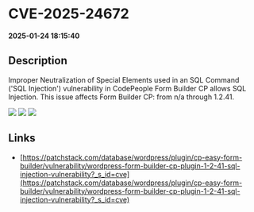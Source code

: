 # CVE-2025-24672

**2025-01-24 18:15:40**

## Description
Improper Neutralization of Special Elements used in an SQL Command ('SQL Injection') vulnerability in CodePeople Form Builder CP allows SQL Injection. This issue affects Form Builder CP: from n/a through 1.2.41.

![](https://img.shields.io/static/v1?label=Score&message=8.5&color=red)
![](https://img.shields.io/static/v1?label=Severity&message=HIGH&color=red)
![](https://img.shields.io/static/v1?label=CWE&message=SQL&color=green)

## Links
- [https://patchstack.com/database/wordpress/plugin/cp-easy-form-builder/vulnerability/wordpress-form-builder-cp-plugin-1-2-41-sql-injection-vulnerability?_s_id=cve](https://patchstack.com/database/wordpress/plugin/cp-easy-form-builder/vulnerability/wordpress-form-builder-cp-plugin-1-2-41-sql-injection-vulnerability?_s_id=cve)
